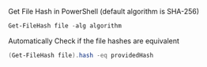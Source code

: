 Get File Hash in PowerShell (default algorithm is SHA-256)
```powershell
Get-FileHash file -alg algorithm
```

Automatically Check if the file hashes are equivalent
```powershell
(Get-FileHash file).hash -eq providedHash
```
